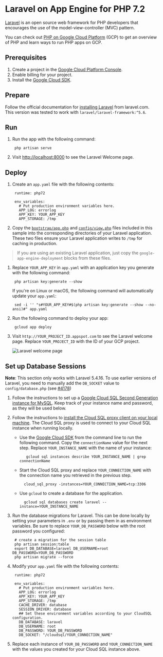 Laravel on App Engine for PHP 7.2
=================================

[Laravel][laravel] is an open source web framework for PHP developers that encourages the use of the model-view-controller (MVC) pattern.

You can check out [PHP on Google Cloud Platform][php-gcp] (GCP) to get an
overview of PHP and learn ways to run PHP apps on GCP.

## Prerequisites

1. Create a project in the [Google Cloud Platform Console](https://console.cloud.google.com/project).
1. Enable billing for your project.
1. Install the [Google Cloud SDK][cloud_sdk].

## Prepare

Follow the official documentation for [installing Laravel][laravel-install] from
laravel.com. This version was tested to work with `laravel/laravel-framework:^5.6`.

## Run

1. Run the app with the following command:

        php artisan serve

1. Visit [http://localhost:8000](http://localhost:8000) to see the Laravel
   Welcome page.

## Deploy

1. Create an `app.yaml` file with the following contents:

        runtime: php72

        env_variables:
          # Put production environment variables here.
          APP_LOG: errorlog
          APP_KEY: YOUR_APP_KEY
          APP_STORAGE: /tmp

1. Copy the [`bootstrap/app.php`](bootstrap/app.php) and
  [`config/view.php`](config/view.php) files included in this sample into the
  corresponding directories of your Laravel application. These two files ensure
  your Laravel application writes to `/tmp` for caching in production.

  > If you are using an existing Laravel application, just copy the
  `google-app-engine-deployment` blocks from these files.

1. Replace `YOUR_APP_KEY` in `app.yaml` with an application key you generate
  with the following command:

        php artisan key:generate --show

    If you're on Linux or macOS, the following command will automatically
    update your `app.yaml`:

        sed -i '' "s#YOUR_APP_KEY#$(php artisan key:generate --show --no-ansi)#" app.yaml

1. Run the following command to deploy your app:

        gcloud app deploy

1. Visit `http://YOUR_PROJECT_ID.appspot.com` to see the Laravel welcome page. Replace `YOUR_PROJECT_ID`
   with the ID of your GCP project.

    ![Laravel welcome page][laravel-welcome]

## Set up Database Sessions

**Note**: This section only works with Laravel 5.4.16. To use earlier versions of
Laravel, you need to manually add the `DB_SOCKET` value to
`config/database.php` (see [#4178](https://github.com/laravel/laravel/pull/4179/files))

1. Follow the instructions to set up a
   [Google Cloud SQL Second Generation instance for MySQL][cloudsql-create].
   Keep track of your instance name and password, as they
   will be used below.

1. Follow the instructions to
   [install the Cloud SQL proxy client on your local machine][cloudsql-install].
   The Cloud SQL proxy is used to connect to your Cloud SQL instance when running
   locally.

   * Use the [Google Cloud SDK][cloud_sdk] from the command line to run the following command. Copy the `connectionName` value for the next step. Replace `YOUR_INSTANCE_NAME` with the name of your instance:

            gcloud sql instances describe YOUR_INSTANCE_NAME | grep connectionName

    * Start the Cloud SQL proxy and replace `YOUR_CONNECTION_NAME` with the connection name you retrieved in the previous step.

            cloud_sql_proxy -instances=YOUR_CONNECTION_NAME=tcp:3306

    * Use `gcloud` to create a database for the application.

            gcloud sql databases create laravel --instance=YOUR_INSTANCE_NAME

1. Run the database migrations for Laravel. This can be done locally by setting
  your parameters in `.env` or by passing them in as environment variables. Be
  sure to replace `YOUR_DB_PASSWORD` below with the root password you
  configured:

        # create a migration for the session table
        php artisan session:table
        export DB_DATABASE=laravel DB_USERNAME=root DB_PASSWORD=YOUR_DB_PASSWORD
        php artisan migrate --force

1. Modify your `app.yaml` file with the following contents:

        runtime: php72

        env_variables:
          # Put production environment variables here.
          APP_LOG: errorlog
          APP_KEY: YOUR_APP_KEY
          APP_STORAGE: /tmp
          CACHE_DRIVER: database
          SESSION_DRIVER: database
          ## Set these environment variables according to your CloudSQL configuration.
          DB_DATABASE: laravel
          DB_USERNAME: root
          DB_PASSWORD: YOUR_DB_PASSWORD
          DB_SOCKET: "/cloudsql/YOUR_CONNECTION_NAME"

1. Replace each instance of `YOUR_DB_PASSWORD` and `YOUR_CONNECTION_NAME`
   with the values you created for your Cloud SQL instance above.

[php-gcp]: https://cloud.google.com/php
[laravel]: http://laravel.com
[laravel-install]: https://laravel.com/docs/5.4/installation
[laravel-welcome]: https://storage.googleapis.com/gcp-community/tutorials/run-laravel-on-appengine-flexible/welcome-page.png
[cloud_sdk]: https://cloud.google.com/sdk/
[cloudsql-create]: https://cloud.google.com/sql/docs/mysql/create-instance
[cloudsql-install]: https://cloud.google.com/sql/docs/mysql/connect-external-app#install
